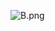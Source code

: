 ![B.png](https://github.com/Tan12d/Oracle-Database-Problems/assets/100254217/c33a3e05-1a8c-46da-9083-9e5262320a05)
